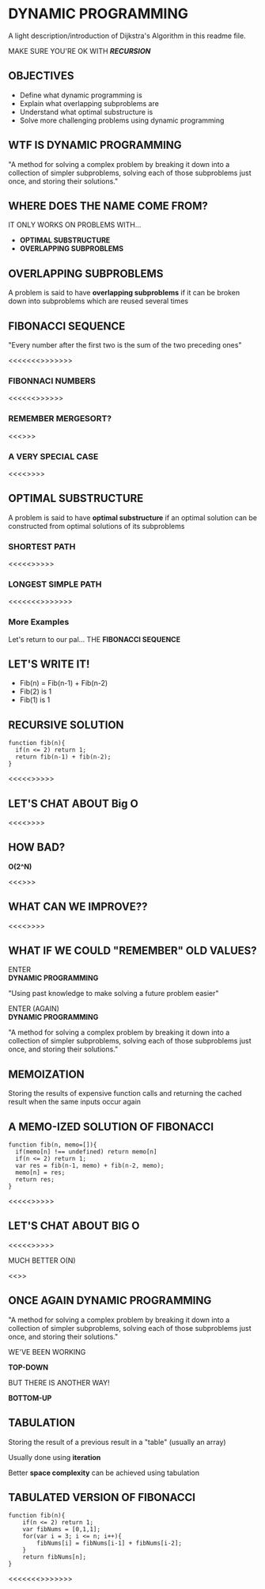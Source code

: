 
# DYNAMIC PROGRAMMING

A light description/introduction of Dijkstra's Algorithm in this readme file.

MAKE SURE YOU'RE OK WITH ***RECURSION***
## OBJECTIVES

- Define what dynamic programming is
- Explain what overlapping subproblems are
- Understand what optimal substructure is
- Solve more challenging problems using dynamic programming
## WTF IS  DYNAMIC PROGRAMMING

"A method for solving a complex problem by breaking it down into a collection of simpler subproblems, solving each of those subproblems just once, and storing their solutions."
## WHERE DOES THE NAME COME FROM?

IT ONLY WORKS ON PROBLEMS WITH...
- **OPTIMAL SUBSTRUCTURE**    
- **OVERLAPPING SUBPROBLEMS**
## OVERLAPPING SUBPROBLEMS

A problem is said to have **overlapping subproblems** if it can be broken down into subproblems which are reused several times
## FIBONACCI SEQUENCE

"Every number after the first two is the sum of the two preceding ones"

<<<<<<<<GIF>>>>>>>>

### FIBONNACI NUMBERS

<<<<<<<IMG>>>>>>>

### REMEMBER MERGESORT?

<<<<GIF>>>>

### A VERY SPECIAL CASE

<<<<<GIF>>>>>
## OPTIMAL SUBSTRUCTURE

A problem is said to have **optimal substructure** if an optimal solution can be constructed from optimal solutions of its subproblems

### SHORTEST PATH

<<<<<<GIf>>>>>>

### LONGEST SIMPLE PATH

<<<<<<<<GIF>>>>>>>>

### More Examples


Let's return to our pal...
THE **FIBONACCI SEQUENCE**


## LET'S WRITE IT!

- Fib(n) = Fib(n-1) + Fib(n-2)
- Fib(2) is 1
- Fib(1) is 1
## RECURSIVE SOLUTION

```
function fib(n){
  if(n <= 2) return 1;
  return fib(n-1) + fib(n-2);
}
```

<<<<<<GIF>>>>>>
## LET'S CHAT ABOUT Big O

<<<<<IMG TABLE>>>>>
## HOW BAD?

**O(2^N)**

<<<<IMG>>>>
## WHAT CAN WE IMPROVE??

<<<<<GIF>>>>>
## WHAT IF WE COULD "REMEMBER" OLD VALUES?

ENTER\
**DYNAMIC PROGRAMMING**

"Using past knowledge to make solving a future problem easier"

ENTER (AGAIN)\
**DYNAMIC PROGRAMMING**

"A method for solving a complex problem by breaking it down into a collection of simpler subproblems, solving each of those subproblems just once, and storing their solutions."
## MEMOIZATION

Storing the results of expensive function calls and returning the cached result when the same inputs occur again
## A MEMO-IZED SOLUTION OF FIBONACCI

```
function fib(n, memo=[]){
  if(memo[n] !== undefined) return memo[n]
  if(n <= 2) return 1;
  var res = fib(n-1, memo) + fib(n-2, memo);
  memo[n] = res;
  return res;
}
```

<<<<<<GIF>>>>>>
## LET'S CHAT ABOUT BIG O

<<<<<<GIF>>>>>>

MUCH BETTER
O(N)

<<<IMG>>>
## ONCE AGAIN DYNAMIC PROGRAMMING

"A method for solving a complex problem by breaking it down into a collection of simpler subproblems, solving each of those subproblems just once, and storing their solutions."

WE'VE BEEN WORKING

**TOP-DOWN**

BUT THERE IS ANOTHER WAY!

**BOTTOM-UP**
## TABULATION

Storing the result of a previous result in a "table" (usually an array)

Usually done using **iteration**

Better **space complexity** can be achieved using tabulation
## TABULATED VERSION OF FIBONACCI

```
function fib(n){
    if(n <= 2) return 1;
    var fibNums = [0,1,1];
    for(var i = 3; i <= n; i++){
        fibNums[i] = fibNums[i-1] + fibNums[i-2];
    }
    return fibNums[n];
}
```

<<<<<<<<GIF>>>>>>>>